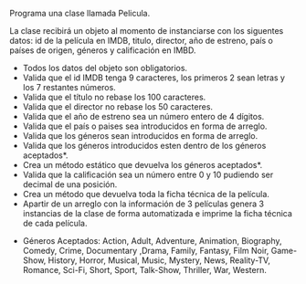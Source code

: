 Programa una clase llamada Pelicula.

La clase recibirá un objeto al momento de instanciarse con los siguentes datos: id de la película en IMDB, titulo, director, año de estreno, país o países de origen, géneros y calificación en IMBD.

- Todos los datos del objeto son obligatorios.
- Valida que el id IMDB tenga 9 caracteres, los primeros 2 sean letras y los
  7 restantes números.
- Valida que el título no rebase los 100 caracteres.
- Valida que el director no rebase los 50 caracteres.
- Valida que el año de estreno sea un número entero de 4 dígitos.
- Valida que el país o paises sea introducidos en forma de arreglo.
- Valida que los géneros sean introducidos en forma de arreglo.
- Valida que los géneros introducidos esten dentro de los géneros
  aceptados\*.
- Crea un método estático que devuelva los géneros aceptados\*.
- Valida que la calificación sea un número entre 0 y 10 pudiendo ser
  decimal de una posición.
- Crea un método que devuelva toda la ficha técnica de la película.
- Apartir de un arreglo con la información de 3 películas genera 3
  instancias de la clase de forma automatizada e imprime la ficha técnica
  de cada película.

* Géneros Aceptados: Action, Adult, Adventure, Animation, Biography, Comedy, Crime, Documentary ,Drama, Family, Fantasy, Film Noir, Game-Show, History, Horror, Musical, Music, Mystery, News, Reality-TV, Romance, Sci-Fi, Short, Sport, Talk-Show, Thriller, War, Western.
